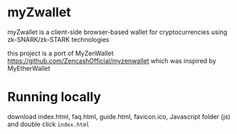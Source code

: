 # myZwallet

myZwallet is a client-side browser-based wallet for cryptocurrencies using zk-SNARK/zk-STARK technologies

this project is a port of MyZenWallet https://github.com/ZencashOfficial/myzenwallet which was inspired by MyEtherWallet


# Running locally
download index.html, faq.html, guide.html, favicon.ico, Javascript folder (js) and double click `index.html`
